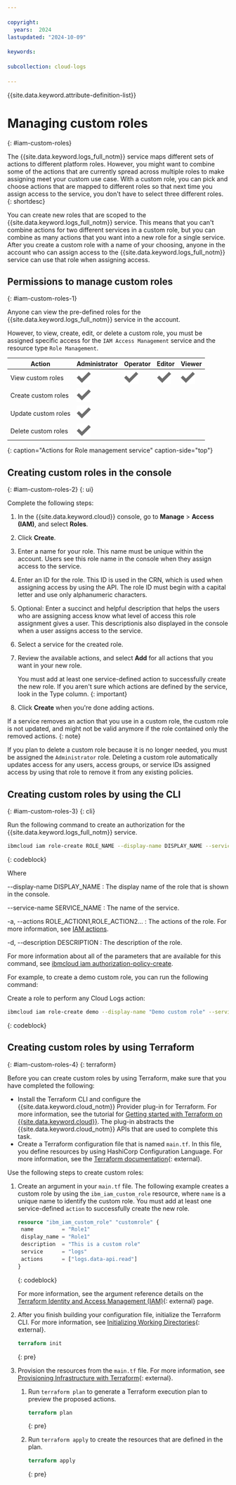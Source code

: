 ```yaml
---

copyright:
  years:  2024
lastupdated: "2024-10-09"

keywords:

subcollection: cloud-logs

---
```


{{site.data.keyword.attribute-definition-list}}


# Managing custom roles
{: #iam-custom-roles}

The {{site.data.keyword.logs_full_notm}} service maps different sets of actions to different platform roles. However, you might want to combine some of the actions that are currently spread across multiple roles to make assigning meet your custom use case. With a custom role, you can pick and choose actions that are mapped to different roles so that next time you assign access to the service, you don't have to select three different roles.
{: shortdesc}

You can create new roles that are scoped to the {{site.data.keyword.logs_full_notm}} service. This means that you can't combine actions for two different services in a custom role, but you can combine as many actions that you want into a new role for a single service. After you create a custom role with a name of your choosing, anyone in the account who can assign access to the {{site.data.keyword.logs_full_notm}} service can use that role when assigning access.


## Permissions to manage custom roles
{: #iam-custom-roles-1}

Anyone can view the pre-defined roles for the {{site.data.keyword.logs_full_notm}} service in the account.

However, to view, create, edit, or delete a custom role, you must be assigned specific access for the `IAM Access Management` service and the resource type `Role Management`.

| Action              | Administrator | Operator | Editor | Viewer |
|---------------------|---------------|----------|--------|--------|
| View custom roles   | ![Checkmark icon](/icons/checkmark-icon.svg "checkmark") | ![Checkmark icon](/icons/checkmark-icon.svg "checkmark") | ![Checkmark icon](/icons/checkmark-icon.svg "checkmark") | ![Checkmark icon](/icons/checkmark-icon.svg "checkmark") |
| Create custom roles | ![Checkmark icon](/icons/checkmark-icon.svg "checkmark") | | | |
| Update custom roles | ![Checkmark icon](/icons/checkmark-icon.svg "checkmark") | | | |
| Delete custom roles | ![Checkmark icon](/icons/checkmark-icon.svg "checkmark") | | | |
{: caption="Actions for Role management service" caption-side="top"}

## Creating custom roles in the console
{: #iam-custom-roles-2}
{: ui}

Complete the following steps:

1. In the {{site.data.keyword.cloud}} console, go to **Manage** > **Access (IAM)**, and select **Roles**.
2. Click **Create**.
3. Enter a name for your role. This name must be unique within the account. Users see this role name in the console when they assign access to the service.
4. Enter an ID for the role. This ID is used in the CRN, which is used when assigning access by using the API. The role ID must begin with a capital letter and use only alphanumeric characters.
5. Optional: Enter a succinct and helpful description that helps the users who are assigning access know what level of access this role assignment gives a user. This descriptionis also displayed in the console when a user assigns access to the service.
6. Select a service for the created role.
7. Review the available actions, and select **Add** for all actions that you want in your new role.

   You must add at least one service-defined action to successfully create the new role. If you aren't sure which actions are defined by the service, look in the Type column.
   {: important}

1. Click **Create** when you're done adding actions.


If a service removes an action that you use in a custom role, the custom role is not updated, and might not be valid anymore if the role contained only the removed actions.
{: note}

If you plan to delete a custom role because it is no longer needed, you must be assigned the `Administrator` role. Deleting a custom role automatically updates access for any users, access groups, or service IDs assigned access by using that role to remove it from any existing policies.

## Creating custom roles by using the CLI
{: #iam-custom-roles-3}
{: cli}

Run the following command to create an authorization for the {{site.data.keyword.logs_full_notm}} service.

```bash
ibmcloud iam role-create ROLE_NAME --display-name DISPLAY_NAME --service-name logs [-a, --actions ROLE_ACTION1 [ROLE_ACTION2...]] [-d, --description DESCRIPTION] [--output FORMAT] [-q --quiet]
```
{: codeblock}

Where

--display-name DISPLAY_NAME
:   The display name of the role that is shown in the console.

--service-name SERVICE_NAME
:   The name of the service.

-a, --actions ROLE_ACTION1,ROLE_ACTION2...
:   The actions of the role. For more information, see [IAM actions](/docs/cloud-logs?topic=cloud-logs-iam-actions).

-d, --description DESCRIPTION
:   The description of the role.


For more information about all of the parameters that are available for this command, see [ibmcloud iam authorization-policy-create](/docs/cli?topic=cli-ibmcloud_commands_iam#ibmcloud_iam_role_create).


For example, to create a demo custom role, you can run the following command:

Create a role to perform any Cloud Logs action:
```bash
ibmcloud iam role-create demo --display-name "Demo custom role" --service-name logs --actions logs.data-api.read,logs.livetail.read
```
{: codeblock}



## Creating custom roles by using Terraform
{: #iam-custom-roles-4}
{: terraform}

Before you can create custom roles by using Terraform, make sure that you have completed the following:

- Install the Terraform CLI and configure the {{site.data.keyword.cloud_notm}} Provider plug-in for Terraform. For more information, see the tutorial for [Getting started with Terraform on {{site.data.keyword.cloud}}](/docs/ibm-cloud-provider-for-terraform?topic=ibm-cloud-provider-for-terraform-getting-started). The plug-in abstracts the {{site.data.keyword.cloud_notm}} APIs that are used to complete this task.
- Create a Terraform configuration file that is named `main.tf`. In this file, you define resources by using HashiCorp Configuration Language. For more information, see the [Terraform documentation](https://developer.hashicorp.com/terraform/language){: external}.

Use the following steps to create custom roles:

1. Create an argument in your `main.tf` file. The following example creates a custom role by using the `ibm_iam_custom_role` resource, where `name` is a unique name to identify the custom role. You must add at least one service-defined `action` to successfully create the new role.

   ```terraform
   resource "ibm_iam_custom_role" "customrole" {
    name         = "Role1"
    display_name = "Role1"
    description  = "This is a custom role"
    service      = "logs"
    actions      = ["logs.data-api.read"]
   }
   ```
   {: codeblock}

   For more information, see the argument reference details on the [Terraform Identity and Access Management (IAM)](https://registry.terraform.io/providers/IBM-Cloud/ibm/latest/docs/resources/iam_custom_role){: external} page.

2. After you finish building your configuration file, initialize the Terraform CLI. For more information, see [Initializing Working Directories](https://developer.hashicorp.com/terraform/cli/init){: external}.

   ```terraform
   terraform init
   ```
   {: pre}

3. Provision the resources from the `main.tf` file. For more information, see [Provisioning Infrastructure with Terraform](https://developer.hashicorp.com/terraform/cli/run){: external}.

   1. Run `terraform plan` to generate a Terraform execution plan to preview the proposed actions.

      ```terraform
      terraform plan
      ```
      {: pre}

   2. Run `terraform apply` to create the resources that are defined in the plan.

      ```terraform
      terraform apply
      ```
      {: pre}
